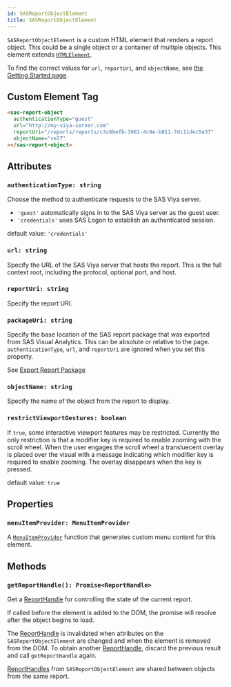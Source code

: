 ```yaml
---
id: SASReportObjectElement
title: SASReportObjectElement
---
```


`SASReportObjectElement` is a custom HTML element that renders a report object. This could be a single object or a
container of multiple objects. This element extends <a target="_blank" href="https://developer.mozilla.org/en-US/docs/Web/API/HTMLElement">`HTMLElement`</a>.

To find the correct values for `url`, `reportUri`, and `objectName`, see [the Getting Started page](getting-started.md#create-a-custom-html-tag).

## Custom Element Tag

```html
<sas-report-object
  authenticationType="guest"
  url="http://my-viya-server.com"
  reportUri="/reports/reports/c3c6befb-3981-4c9e-b011-7dc11dec5e37"
  objectName="ve27"
></sas-report-object>
```

## Attributes

### `authenticationType: string`

Choose the method to authenticate requests to the SAS Viya server.

- `'guest'` automatically signs in to the SAS Viya server as the guest user.
- `'credentials'` uses SAS Logon to establish an authenticated session.

default value: `'credentials'`

### `url: string`

Specify the URL of the SAS Viya server that hosts the report. This is the full context root, including the protocol,
optional port, and host.

### `reportUri: string`

Specify the report URI.

### `packageUri: string`

Specify the base location of the SAS report package that was exported from SAS Visual Analytics.  This can be absolute or relative to the page. `authenticationType`, `url`, and `reportUri` are ignored when you set this property.

See [Export Report Package](guides/export-report-package.md)

### `objectName: string`

Specify the name of the object from the report to display.

### `restrictViewportGestures: boolean`

If `true`, some interactive viewport features may be restricted. Currently the only restriction is that a modifier key is required to enable zooming with the scroll wheel. When the user engages the scroll wheel a transluecent overlay is placed over the visual with a message indicating which modifier key is required to enable zooming. The overlay disappears when the key is pressed.

default value: `true`

## Properties

### `menuItemProvider: MenuItemProvider`

A [`MenuItemProvider`](MenuItemProvider.md) function that generates custom menu content for this element.

## Methods

### `getReportHandle(): Promise<ReportHandle>`

Get a [ReportHandle](ReportHandle.md) for controlling the state of the
current report.

If called before the element is added to the DOM, the promise will resolve
after the object begins to load.

The [ReportHandle](ReportHandle.md) is invalidated when attributes on the
`SASReportObjectElement` are changed and when the element is removed from the
DOM. To obtain another [ReportHandle](ReportHandle.md), discard the previous
result and call `getReportHandle` again.

[ReportHandles](ReportHandle.md) from `SASReportObjectElement` are shared
between objects from the same report.
